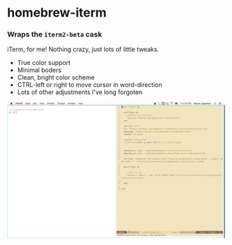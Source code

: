 # homebrew-iterm
### Wraps the `iterm2-beta` cask
iTerm, for me! Nothing crazy, just lots of little tweaks.

* True color support
* Minimal boders
* Clean, bright color scheme
* CTRL-left or right to move cursor in word-direction
* Lots of other adjustments I've long forgoten

![photo](img/screen_shot_01.png?raw=true)
